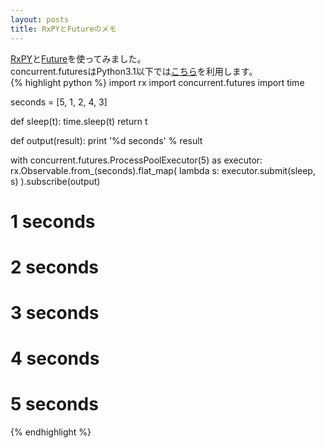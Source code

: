 ```yaml
---
layout: posts
title: RxPYとFutureのメモ
---
```

[RxPY](https://github.com/ReactiveX/RxPY)と[Future](https://docs.python.org/3/library/concurrent.futures.html)を使ってみました。    
concurrent.futuresはPython3.1以下では[こちら](https://pypi.python.org/pypi/futures)を利用します。     
{% highlight python %}
import rx
import concurrent.futures
import time

seconds = [5, 1, 2, 4, 3]

def sleep(t):
    time.sleep(t)
    return t

def output(result):
    print '%d seconds' % result

with concurrent.futures.ProcessPoolExecutor(5) as executor:
    rx.Observable.from_(seconds).flat_map(
        lambda s: executor.submit(sleep, s)
    ).subscribe(output)

# 1 seconds
# 2 seconds
# 3 seconds
# 4 seconds
# 5 seconds
{% endhighlight %}  

